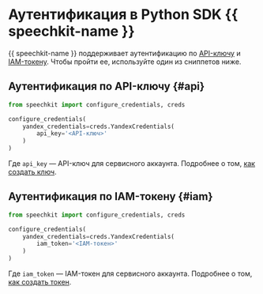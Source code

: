 # Аутентификация в Python SDK {{ speechkit-name }}

{{ speechkit-name }} поддерживает аутентификацию по [API-ключу](../../../iam/concepts/authorization/api-key.md) и [IAM-токену](../../../iam/concepts/authorization/iam-token.md). Чтобы пройти ее, используйте один из сниппетов ниже.

## Аутентификация по API-ключу {#api}

```python
from speechkit import configure_credentials, creds

configure_credentials(
    yandex_credentials=creds.YandexCredentials(
        api_key='<API-ключ>'
    )
)
```

Где `api_key` — API-ключ для сервисного аккаунта. Подробнее о том, [как создать ключ](../../../iam/operations/authentication/manage-api-keys.md#create-api-key).

## Аутентификация по IAM-токену {#iam}

```python
from speechkit import configure_credentials, creds

configure_credentials(
    yandex_credentials=creds.YandexCredentials(
        iam_token='<IAM-токен>'
    )
)
```

Где `iam_token` — IAM-токен для сервисного аккаунта. Подробнее о том, [как создать токен](../../../iam/operations/iam-token/create-for-sa.md).
